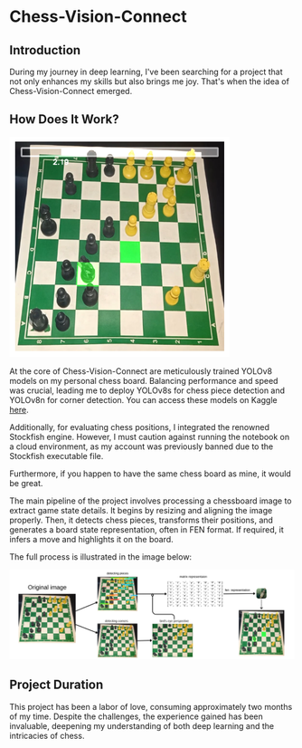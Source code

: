 # Chess-Vision-Connect

## Introduction

During my journey in deep learning, I've been searching for a project that not only enhances my skills but also brings me joy. That's when the idea of Chess-Vision-Connect emerged.

## How Does It Work?

![Chess-Vision-Connect Output](https://github.com/mouadenna/Chess-Vision-Connect/blob/main/output.png?raw=true "Chess-Vision-Connect Output")

At the core of Chess-Vision-Connect are meticulously trained YOLOv8 models on my personal chess board. Balancing performance and speed was crucial, leading me to deploy YOLOv8s for chess piece detection and YOLOv8n for corner detection. You can access these models on Kaggle [here](https://www.kaggle.com/datasets/mouadenna/models-chessvision).

Additionally, for evaluating chess positions, I integrated the renowned Stockfish engine. However, I must caution against running the notebook on a cloud environment, as my account was previously banned due to the Stockfish executable file.

Furthermore, if you happen to have the same chess board as mine, it would be great.

The main pipeline of the project involves processing a chessboard image to extract game state details. It begins by resizing and aligning the image properly. Then, it detects chess pieces, transforms their positions, and generates a board state representation, often in FEN format. If required, it infers a move and highlights it on the board.

The full process is illustrated in the image below:

![Full Process](https://github.com/mouadenna/Chess-Vision-Connect/blob/main/full%20process.png)

## Project Duration

This project has been a labor of love, consuming approximately two months of my time. Despite the challenges, the experience gained has been invaluable, deepening my understanding of both deep learning and the intricacies of chess.
